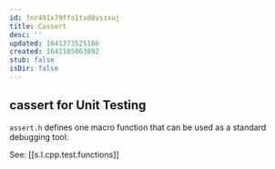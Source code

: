 ```yaml
---
id: fnr491x79ffo1txd8vszxuj
title: Cassert
desc: ''
updated: 1641373525166
created: 1641105063892
stub: false
isDir: false
---
```



## cassert for Unit Testing

`assert.h` defines one macro function that can be used as a standard debugging tool:

See: [[s.l.cpp.test.functions]]
